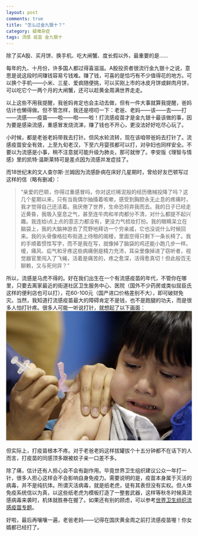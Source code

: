 ```yaml
---
layout: post
comments: true
title: "怎么过金九银十？"
category: 疑难杂症
tags: 流感 疫苗 金九银十
---
```


除了买A股、买月饼、换手机、吃大闸蟹、度长假以外，最重要的是……

每年的九、十月份，许多国人都过得喜滋滋。A股投资者很流行金九银十之说，意思是说这段时间赚钱容易亏钱难。赚了钱，可喜的是恰巧有不少值得花的地方。可以换个手机——小米、三星、爱疯随便挑，可以买刚上市的冰皮月饼或鲜肉月饼，可以吃它个一两个月的大闸蟹，还可以趁黄金周满世界走走。

以上这些不用我提醒，我爸妈肯定也会主动去做，但有一件大事就算我提醒，爸妈估计也懒得做。但不管怎样，我还是唠叨一下：老爸、老妈——该——去——打——流感——疫苗——啦——啦——啦！打流感疫苗才是金九银十最该做的事，因为要是感染流感，重感冒发烧流涕，赚了钱也不开心，更没法好好吃尽心玩了。

小时候，都是老爸老妈带我去打针。但风水轮流转，现在该咱带爸妈去打针了。流感疫苗安全有效，上至九旬老汉，下至六月婴孩都可以打，对孕妇也同样安全。不要以为流感是小事，稍不注意就可能升级为肺炎，那可就惨了。李安版《理智与情感》里的凯特·温斯莱特可是差点因为流感并发症挂了。

而18世纪末的文人查尔斯·兰姆因为流感卧病在床好几星期时，曾给好友巴顿写过这样的信（略有删减）：

> “亲爱的巴顿，你得过重感冒吗，你对这烂稀泥般的经历缴械投降了吗？这几个星期以来，只有当我偶尔抽搐着咳嗽，感受到胸腔永无止息的疼痛时，我才觉得自己还活着。我厌倦了世界，生命恐将弃我而去。我的日子已经走近黄昏，我吸入窒息之气，甚至连牛肉和羊肉都分不清，对什么都提不起兴趣。我连给i点上点的意志力都没有，更没力气梳妆打扮。我的眼睛呆立在脑袋上，我的大脑神游去了荒野地拜访一个穷亲戚，它也没说什么时候回来。我的头骨像格拉布街道上待租的阁楼，里面空得只剩下一条长椅了。我的手顺着惯性写字，而不是我在写，就像掉了脑袋的鸡还能小跑几步一样。嗳，痛风、疝气和牙疼这些病痛倒是精力充沛，耳朵里像掉进了窃听者，视觉器官里闯入了飞蝇，活着是痛苦的，疼之愈深，活得愈真切！但此般百无聊赖，又与死何异？”

所以，流感是马虎不得的。好在我们出生在一个有流感疫苗的年代，不管你在哪里，只要去离家最近的街道社区卫生服务中心、医院（国外不少药房或类似屈臣氏这样的便利店也可以打），花60-100元（国产进口价格差别不大），即可破财免灾。当然，我知道打流感疫苗最大的障碍肯定不是钱，也不是跑腿的功夫，而是很多人怕打针疼。很多人可能一听说打针，就想起了以下画面：
![打流感疫苗](/images/flushot.jpg)

但实际上，打疫苗根本不疼。对于老爸老妈这样拔罐拔个十五分钟都不在话下的人而言，打疫苗的同感顶多跟被蚊子亲一口差不多。

除了痛，估计还有人担心会不会有副作用。毕竟世界卫生组织建议公众一年打一针，很多人担心这样会不会影响自身免疫力。需要说明的是，疫苗本身属于灭活的病毒，并不是纯抗体。所谓灭活病毒，就是纸老虎，徒有其表但没有实权。但人体免疫系统信以为真，以这些纸老虎为模板打造了一整套武器，这样等秋冬时候真流感病毒来袭时，机体就胜券在握了。如果还有别的顾虑，可以参考[世界卫生组织流感疫苗专题](http://www.who.int/mediacentre/factsheets/fs211/zh/)。

好啦，最后再嚷嚷一遍，老爸老妈——记得在国庆黄金周之前打流感疫苗喔！你女婿都已经打了。